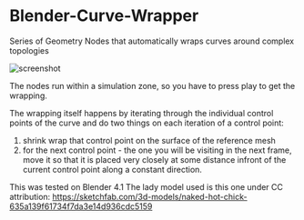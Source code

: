 # Blender-Curve-Wrapper
Series of Geometry Nodes that automatically wraps curves around complex topologies 

![screenshot](documentation/CurveWrapper.gif)

The nodes run within a simulation zone, so you have to press play to get the wrapping. 

The wrapping itself happens by iterating through the individual control points of the curve and do two things on each iteration of a control point:
1. shrink wrap that control point on the surface of the reference mesh
2. for the next control point - the one you will be visiting in the next frame, move it so that it is placed very closely at some distance infront of the current control point along a constant direction.


This was tested on Blender 4.1
The lady model used is this one under CC attribution: https://sketchfab.com/3d-models/naked-hot-chick-635a139f61734f7da3e14d936cdc5159
